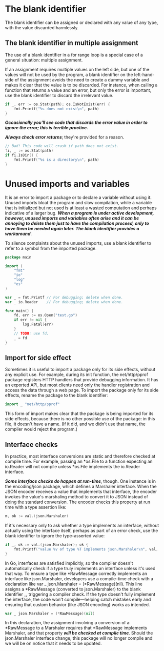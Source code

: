 # The blank identifier

The blank identifier can be assigned or declared with any value of any type, with the value discarded harmlessly.

## The blank identifier in multiple assignment

The use of a blank identifier in a for range loop is a special case of a general situation: multiple assignment.

If an assignment requires multiple values on the left side, but one of the values will not be used by the program, a blank identifier on the left-hand-side of the assignment avoids the need to create a dummy variable and makes it clear that the value is to be discarded. For instance, when calling a function that returns a value and an error, but only the error is important, use the blank identifier to discard the irrelevant value.

```go
if _, err := os.Stat(path); os.IsNotExist(err) {
    fmt.Printf("%s does not exist\n", path)
}
```

**_Occasionally you'll see code that discards the error value in order to ignore the error; this is terrible practice._**

**_Always check error returns_**; they're provided for a reason.

```go
// Bad! This code will crash if path does not exist.
fi, _ := os.Stat(path)
if fi.IsDir() {
    fmt.Printf("%s is a directory\n", path)
}
```

# Unused imports and variables

It is an error to import a package or to declare a variable without using it. Unused imports bloat the program and slow compilation, while a variable that is initialized but not used is at least a wasted computation and perhaps indicative of a larger bug. **_When a program is under active development, however, unused imports and variables often arise and it can be annoying to delete them just to have the compilation proceed, only to have them be needed again later. The blank identifier provides a workaround_**.

To silence complaints about the unused imports, use a blank identifier to refer to a symbol from the imported package.

```go
package main

import (
    "fmt"
    "io"
    "log"
    "os"
)

var _ = fmt.Printf // For debugging; delete when done.
var _ io.Reader    // For debugging; delete when done.

func main() {
    fd, err := os.Open("test.go")
    if err != nil {
        log.Fatal(err)
    }
    // TODO: use fd.
    _ = fd
}
```

## Import for side effect

Sometimes it is useful to import a package only for its side effects, without any explicit use. For example, during its init function, the net/http/pprof package registers HTTP handlers that provide debugging information. It has an exported API, but most clients need only the handler registration and access the data through a web page. To import the package only for its side effects, rename the package to the blank identifier:

```go
import _ "net/http/pprof"
```

This form of import makes clear that the package is being imported for its side effects, because there is no other possible use of the package: in this file, it doesn't have a name. (If it did, and we didn't use that name, the compiler would reject the program.)

## Interface checks

In practice, most interface conversions are static and therefore checked at compile time. For example, passing an *os.File to a function expecting an io.Reader will not compile unless *os.File implements the io.Reader interface.

**_Some interface checks do happen at run-time_**, though. One instance is in the encoding/json package, which defines a Marshaler interface. When the JSON encoder receives a value that implements that interface, the encoder invokes the value's marshaling method to convert it to JSON instead of doing the standard conversion. The encoder checks this property at run time with a type assertion like:

```go
m, ok := val.(json.Marshaler)
```

If it's necessary only to ask whether a type implements an interface, without actually using the interface itself, perhaps as part of an error check, use the blank identifier to ignore the type-asserted value:

```go
if _, ok := val.(json.Marshaler); ok {
    fmt.Printf("value %v of type %T implements json.Marshaler\n", val, val)
}
```

In Go, interfaces are satisfied implicitly, so the compiler doesn't automatically check if a type truly implements an interface unless it's used that way. To ensure a type like *RawMessage correctly implements an interface like json.Marshaler, developers use a compile-time check with a declaration like var _ json.Marshaler = (*RawMessage)(nil). This line assigns a *RawMessage (converted to json.Marshaler) to the blank identifier _, triggering a compiler check. If the type doesn't fully implement the interface, the code won't compile—helping catch mistakes early and ensuring that custom behavior (like JSON encoding) works as intended.

```go
var _ json.Marshaler = (*RawMessage)(nil)
```

In this declaration, the assignment involving a conversion of a *RawMessage to a Marshaler requires that *RawMessage implements Marshaler, and that property **_will be checked at compile time_**. Should the json.Marshaler interface change, this package will no longer compile and we will be on notice that it needs to be updated.

